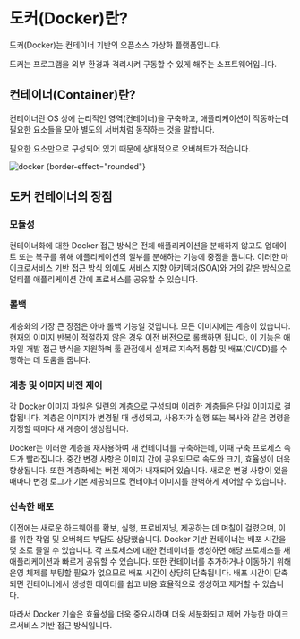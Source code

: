 # 도커(Docker)란?

도커(Docker)는 컨테이너 기반의 오픈소스 가상화 플랫폼입니다.

도커는 프로그램을 외부 환경과 격리시켜 구동할 수 있게 해주는 소프트웨어입니다.

## 컨테이너(Container)란?

컨테이너란 OS 상에 논리적인 영역(컨테이너)을 구축하고, 애플리케이션이 작동하는데 필요한 요소들을 모아 별도의 서버처럼 동작하는 것을 말합니다.

필요한 요소만으로 구성되어 있기 때문에 상대적으로 오버헤트가 적습니다.

![docker](docker.png) {border-effect="rounded"}

## 도커 컨테이너의 장점

### 모듈성

컨테이너화에 대한 Docker 접근 방식은 전체 애플리케이션을 분해하지 않고도 업데이트 또는 복구를 위해 애플리케이션의 일부를 분해하는 기능에 중점을 둡니다. 
이러한 마이크로서비스 기반 접근 방식 외에도 서비스 지향 아키텍처(SOA)와 거의 같은 방식으로 멀티플 애플리케이션 간에 프로세스를 공유할 수 있습니다.

### 롤백

계층화의 가장 큰 장점은 아마 롤백 기능일 것입니다. 모든 이미지에는 계층이 있습니다. 현재의 이미지 반복이 적절하지 않은 경우 이전 버전으로 롤백하면 됩니다. 
이 기능은 애자일 개발 접근 방식을 지원하며 툴 관점에서 실제로 지속적 통합 및 배포(CI/CD)를 수행하는 데 도움을 줍니다.

### 계층 및 이미지 버전 제어

각 Docker 이미지 파일은 일련의 계층으로 구성되며 이러한 계층들은 단일 이미지로 결합됩니다. 
계층은 이미지가 변경될 때 생성되고, 사용자가 실행 또는 복사와 같은 명령을 지정할 때마다 새 계층이 생성됩니다.

Docker는 이러한 계층을 재사용하여 새 컨테이너를 구축하는데, 이때 구축 프로세스 속도가 빨라집니다. 
중간 변경 사항은 이미지 간에 공유되므로 속도와 크기, 효율성이 더욱 향상됩니다. 또한 계층화에는 버전 제어가 내재되어 있습니다. 
새로운 변경 사항이 있을 때마다 변경 로그가 기본 제공되므로 컨테이너 이미지를 완벽하게 제어할 수 있습니다.

### 신속한 배포

이전에는 새로운 하드웨어를 확보, 실행, 프로비저닝, 제공하는 데 며칠이 걸렸으며, 이를 위한 작업 및 오버헤드 부담도 상당했습니다.
Docker 기반 컨테이너는 배포 시간을 몇 초로 줄일 수 있습니다. 각 프로세스에 대한 컨테이너를 생성하면 해당 프로세스를 새 애플리케이션과 빠르게 공유할 수 있습니다. 
또한 컨테이너를 추가하거나 이동하기 위해 운영 체제를 부팅할 필요가 없으므로 배포 시간이 상당히 단축됩니다. 
배포 시간이 단축되면 컨테이너에서 생성한 데이터를 쉽고 비용 효율적으로 생성하고 제거할 수 있습니다.

따라서 Docker 기술은 효율성을 더욱 중요시하며 더욱 세분화되고 제어 가능한 마이크로서비스 기반 접근 방식입니다.

<seealso>
    <!--Provide links to related how-to guides, overviews, and tutorials.-->
</seealso>
